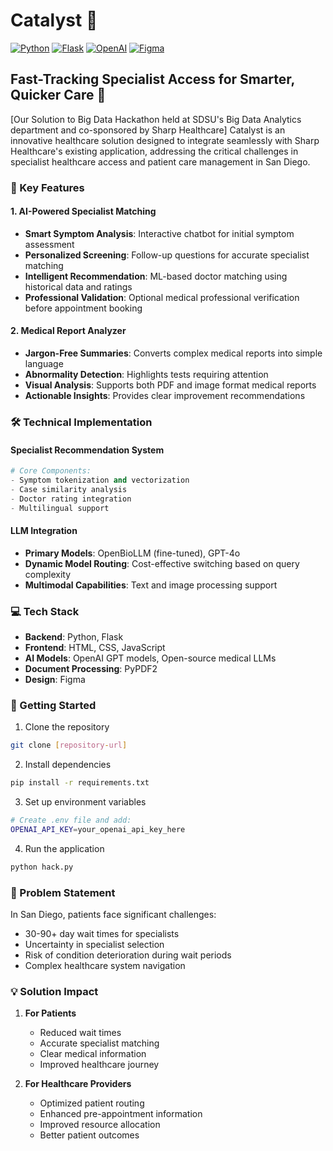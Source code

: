 # Catalyst 🏥

[![Python](https://img.shields.io/badge/Python-3776AB?style=for-the-badge&logo=python&logoColor=white)](https://www.python.org/)
[![Flask](https://img.shields.io/badge/Flask-000000?style=for-the-badge&logo=flask&logoColor=white)](https://flask.palletsprojects.com/)
[![OpenAI](https://img.shields.io/badge/OpenAI-412991?style=for-the-badge&logo=openai&logoColor=white)](https://openai.com/)
[![Figma](https://img.shields.io/badge/Figma-F24E1E?style=for-the-badge&logo=figma&logoColor=white)](https://www.figma.com/)

## Fast-Tracking Specialist Access for Smarter, Quicker Care 🚀

[Our Solution to Big Data Hackathon held at SDSU's Big Data Analytics department and co-sponsored by Sharp Healthcare]
Catalyst is an innovative healthcare solution designed to integrate seamlessly with Sharp Healthcare's existing application, addressing the critical challenges in specialist healthcare access and patient care management in San Diego.

### 🌟 Key Features

#### 1. AI-Powered Specialist Matching
- **Smart Symptom Analysis**: Interactive chatbot for initial symptom assessment
- **Personalized Screening**: Follow-up questions for accurate specialist matching
- **Intelligent Recommendation**: ML-based doctor matching using historical data and ratings
- **Professional Validation**: Optional medical professional verification before appointment booking

#### 2. Medical Report Analyzer
- **Jargon-Free Summaries**: Converts complex medical reports into simple language
- **Abnormality Detection**: Highlights tests requiring attention
- **Visual Analysis**: Supports both PDF and image format medical reports
- **Actionable Insights**: Provides clear improvement recommendations

### 🛠️ Technical Implementation

#### Specialist Recommendation System
```python
# Core Components:
- Symptom tokenization and vectorization
- Case similarity analysis
- Doctor rating integration
- Multilingual support
```

#### LLM Integration
- **Primary Models**: OpenBioLLM (fine-tuned), GPT-4o
- **Dynamic Model Routing**: Cost-effective switching based on query complexity
- **Multimodal Capabilities**: Text and image processing support

### 💻 Tech Stack

- **Backend**: Python, Flask
- **Frontend**: HTML, CSS, JavaScript
- **AI Models**: OpenAI GPT models, Open-source medical LLMs
- **Document Processing**: PyPDF2
- **Design**: Figma

### 🚀 Getting Started

1. Clone the repository
```bash
git clone [repository-url]
```

2. Install dependencies
```bash
pip install -r requirements.txt
```

3. Set up environment variables
```bash
# Create .env file and add:
OPENAI_API_KEY=your_openai_api_key_here
```

4. Run the application
```bash
python hack.py
```


### 🎯 Problem Statement

In San Diego, patients face significant challenges:
- 30-90+ day wait times for specialists
- Uncertainty in specialist selection
- Risk of condition deterioration during wait periods
- Complex healthcare system navigation

### 💡 Solution Impact

1. **For Patients**
   - Reduced wait times
   - Accurate specialist matching
   - Clear medical information
   - Improved healthcare journey

2. **For Healthcare Providers**
   - Optimized patient routing
   - Enhanced pre-appointment information
   - Improved resource allocation
   - Better patient outcomes

